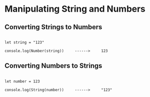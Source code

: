 # Manipulating String and Numbers


## Converting Strings to Numbers 

```JS

let string = "123"

console.log(Number(string))     ------>     123

```


## Converting Numbers to Strings

```JS

let number = 123

console.log(String(number))     ------>     "123" 


```